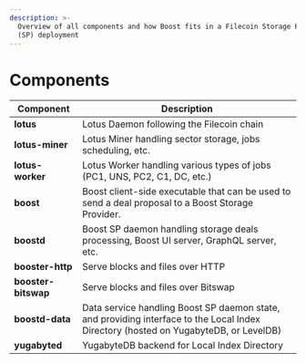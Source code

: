 ```yaml
---
description: >-
  Overview of all components and how Boost fits in a Filecoin Storage Provider
  (SP) deployment
---
```


# Components

| Component           | Description                                                                                                                          |
| ------------------- | ------------------------------------------------------------------------------------------------------------------------------------ |
| **lotus**           | Lotus Daemon following the Filecoin chain                                                                                            |
| **lotus-miner**     | Lotus Miner handling sector storage, jobs scheduling, etc.                                                                           |
| **lotus-worker**    | Lotus Worker handling various types of jobs (PC1, UNS, PC2, C1, DC, etc.)                                                            |
| **boost**           | Boost client-side executable that can be used to send a deal proposal to a Boost Storage Provider.                                   |
| **boostd**          | Boost SP daemon handling storage deals processing, Boost UI server, GraphQL server, etc.                                             |
| **booster-http**    | Serve blocks and files over HTTP                                                                                                     |
| **booster-bitswap** | Serve blocks and files over Bitswap                                                                                                  |
| **boostd-data**     | Data service handling Boost SP daemon state, and providing interface to the Local Index Directory (hosted on YugabyteDB, or LevelDB) |
| **yugabyted**       | YugabyteDB backend for Local Index Directory                                                                                         |
